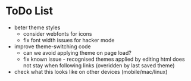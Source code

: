 # ToDo List
- beter theme styles
  - consider webfonts for icons
  - fix font width issues for hacker mode
- improve theme-switching code
  - can we avoid applying theme on page load?
  - fix known issue - recognised themes applied by editing html does not stay when following links (overidden by last saved theme)
- check what this looks like on other devices (mobile/mac/linux)
